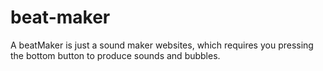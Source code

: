 # beat-maker
A beatMaker is just a sound maker websites, which requires you pressing the bottom button to produce sounds and bubbles.
